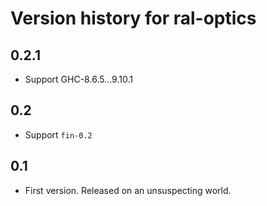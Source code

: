 # Version history for ral-optics

## 0.2.1

- Support GHC-8.6.5...9.10.1

## 0.2

- Support `fin-0.2`

## 0.1

- First version. Released on an unsuspecting world.
